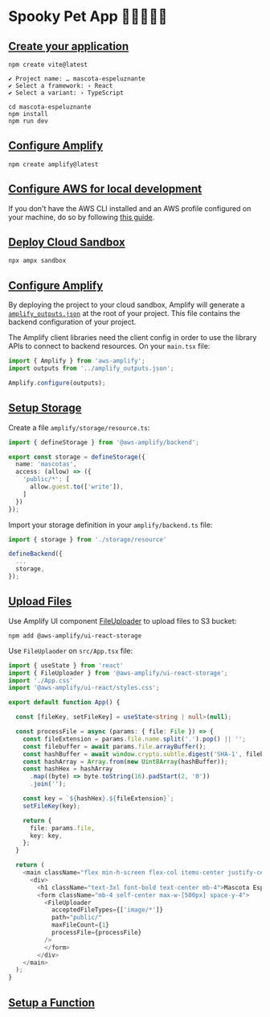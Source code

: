 # Spooky Pet App 🎃👻🧟🐶🐱

## [Create your application](https://vite.dev/guide/#scaffolding-your-first-vite-project)

```shell
npm create vite@latest
```

```shell
✔ Project name: … mascota-espeluznante
✔ Select a framework: › React
✔ Select a variant: › TypeScript
```

```shell
cd mascota-espeluznante
npm install
npm run dev
```

## [Configure Amplify](https://docs.amplify.aws/react/start/manual-installation/)

```shell
npm create amplify@latest
```

## [Configure AWS for local development](https://docs.amplify.aws/react/start/account-setup/)

If you don't have the AWS CLI installed and an AWS profile configured on your machine, do so by following [this guide](https://docs.amplify.aws/react/start/account-setup/).

## [Deploy Cloud Sandbox](https://docs.amplify.aws/react/deploy-and-host/sandbox-environments/setup/)

```shell
npx ampx sandbox
```

## [Configure Amplify](https://docs.amplify.aws/react/start/connect-to-aws-resources/)

By deploying the project to your cloud sandbox, Amplify will generate a [`amplify_outputs.json`](https://docs.amplify.aws/react/reference/amplify_outputs/) at the root of your project. This file contains the backend configuration of your project.

The Amplify client libraries need the client config in order to use the library APIs to connect to backend resources. On your `main.tsx` file:

```typescript
import { Amplify } from 'aws-amplify';
import outputs from '../amplify_outputs.json';

Amplify.configure(outputs);
```

## [Setup Storage](https://docs.amplify.aws/react/build-a-backend/storage/set-up-storage/)

Create a file `amplify/storage/resource.ts`:

```typescript
import { defineStorage } from '@aws-amplify/backend';

export const storage = defineStorage({
  name: 'mascotas',
  access: (allow) => ({
    'public/*': [
      allow.guest.to(['write']),
    ]
  })
});
```

Import your storage definition in your `amplify/backend.ts` file:

```typescript
import { storage } from './storage/resource'

defineBackend({
  ...
  storage,
});
```

## [Upload Files](https://docs.amplify.aws/javascript/build-a-backend/storage/upload-files/)

Use Amplify UI component [FileUploader](https://ui.docs.amplify.aws/react/connected-components/storage/fileuploader
) to upload files to S3 bucket:

```shell
npm add @aws-amplify/ui-react-storage
```

Use `FileUplaoder` on `src/App.tsx` file:

```typescript
import { useState } from 'react'
import { FileUploader } from '@aws-amplify/ui-react-storage';
import './App.css'
import '@aws-amplify/ui-react/styles.css';

export default function App() {

  const [fileKey, setFileKey] = useState<string | null>(null);

  const processFile = async (params: { file: File }) => {
    const fileExtension = params.file.name.split('.').pop() || '';
    const filebuffer = await params.file.arrayBuffer();
    const hashBuffer = await window.crypto.subtle.digest('SHA-1', filebuffer);
    const hashArray = Array.from(new Uint8Array(hashBuffer));
    const hashHex = hashArray
      .map((byte) => byte.toString(16).padStart(2, '0'))
      .join('');

    const key = `${hashHex}.${fileExtension}`;
    setFileKey(key);

    return {
      file: params.file,
      key: key,
    };
  }

  return (
    <main className="flex min-h-screen flex-col items-center justify-center p-24 dark:text-white">
      <div>
        <h1 className="text-3xl font-bold text-center mb-4">Mascota Espeluznante 🧟‍♀️</h1>
        <form className="mb-4 self-center max-w-[500px] space-y-4">
          <FileUploader
            acceptedFileTypes={['image/*']}
            path="public/"
            maxFileCount={1}
            processFile={processFile}
          />
          </form>
        </div>
    </main>
  );
}

```



## [Setup a Function](https://docs.amplify.aws/react/build-a-backend/functions/set-up-function/)


